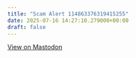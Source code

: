 ```yaml
---
title: "Scam Alert 114863376319415255"
date: 2025-07-16 14:27:10.279000+00:00
draft: false
---
```




[View on Mastodon](https://mastodon.social/users/scamurai_bot/statuses/114863376319415255/activity)
